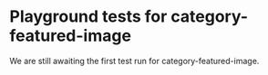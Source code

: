 # Playground tests for category-featured-image
We are still awaiting the first test run for category-featured-image.
